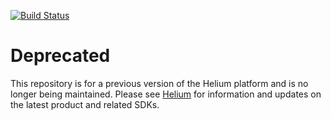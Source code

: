 [![Build Status](https://travis-ci.org/helium/helium-client.svg?branch=master)](https://travis-ci.org/helium/helium-client)

# Deprecated #

This repository is for a previous version of the Helium platform and is no longer being maintained. Please see  [Helium](https://helium.com) for information and updates on the latest product and related SDKs. 
